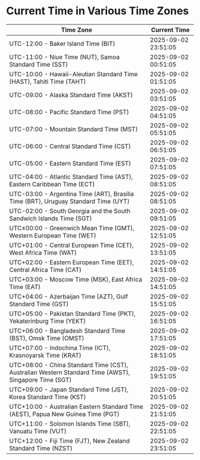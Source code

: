 # Current Time in Various Time Zones

| Time Zone | Current Time |
|-----------|--------------|
| UTC-12:00 - Baker Island Time (BIT) | 2025-09-02 23:51:05 |
| UTC-11:00 - Niue Time (NUT), Samoa Standard Time (SST) | 2025-09-02 00:51:05 |
| UTC-10:00 - Hawaii-Aleutian Standard Time (HAST), Tahiti Time (TAHT) | 2025-09-02 01:51:05 |
| UTC-09:00 - Alaska Standard Time (AKST) | 2025-09-02 03:51:05 |
| UTC-08:00 - Pacific Standard Time (PST) | 2025-09-02 04:51:05 |
| UTC-07:00 - Mountain Standard Time (MST) | 2025-09-02 05:51:05 |
| UTC-06:00 - Central Standard Time (CST) | 2025-09-02 06:51:05 |
| UTC-05:00 - Eastern Standard Time (EST) | 2025-09-02 07:51:05 |
| UTC-04:00 - Atlantic Standard Time (AST), Eastern Caribbean Time (ECT) | 2025-09-02 08:51:05 |
| UTC-03:00 - Argentina Time (ART), Brasília Time (BRT), Uruguay Standard Time (UYT) | 2025-09-02 08:51:05 |
| UTC-02:00 - South Georgia and the South Sandwich Islands Time (SGT) | 2025-09-02 09:51:05 |
| UTC±00:00 - Greenwich Mean Time (GMT), Western European Time (WET) | 2025-09-02 12:51:05 |
| UTC+01:00 - Central European Time (CET), West Africa Time (WAT) | 2025-09-02 13:51:05 |
| UTC+02:00 - Eastern European Time (EET), Central Africa Time (CAT) | 2025-09-02 14:51:05 |
| UTC+03:00 - Moscow Time (MSK), East Africa Time (EAT) | 2025-09-02 14:51:05 |
| UTC+04:00 - Azerbaijan Time (AZT), Gulf Standard Time (GST) | 2025-09-02 15:51:05 |
| UTC+05:00 - Pakistan Standard Time (PKT), Yekaterinburg Time (YEKT) | 2025-09-02 16:51:05 |
| UTC+06:00 - Bangladesh Standard Time (BST), Omsk Time (OMST) | 2025-09-02 17:51:05 |
| UTC+07:00 - Indochina Time (ICT), Krasnoyarsk Time (KRAT) | 2025-09-02 18:51:05 |
| UTC+08:00 - China Standard Time (CST), Australian Western Standard Time (AWST), Singapore Time (SGT) | 2025-09-02 19:51:05 |
| UTC+09:00 - Japan Standard Time (JST), Korea Standard Time (KST) | 2025-09-02 20:51:05 |
| UTC+10:00 - Australian Eastern Standard Time (AEST), Papua New Guinea Time (PGT) | 2025-09-02 21:51:05 |
| UTC+11:00 - Solomon Islands Time (SBT), Vanuatu Time (VUT) | 2025-09-02 22:51:05 |
| UTC+12:00 - Fiji Time (FJT), New Zealand Standard Time (NZST) | 2025-09-02 23:51:05 |
